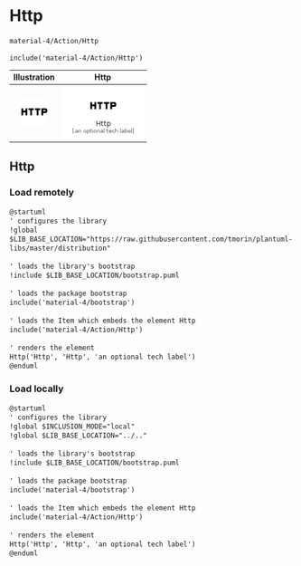 # Http


```text
material-4/Action/Http
```

```text
include('material-4/Action/Http')
```



| Illustration | Http |
| :---: | :---: |
| ![illustration for Illustration](../../material-4/Action/Http.png) | ![illustration for Http](../../material-4/Action/Http.Local.png) |




## Http

### Load remotely
```plantuml
@startuml
' configures the library
!global $LIB_BASE_LOCATION="https://raw.githubusercontent.com/tmorin/plantuml-libs/master/distribution"

' loads the library's bootstrap
!include $LIB_BASE_LOCATION/bootstrap.puml

' loads the package bootstrap
include('material-4/bootstrap')

' loads the Item which embeds the element Http
include('material-4/Action/Http')

' renders the element
Http('Http', 'Http', 'an optional tech label')
@enduml
```

### Load locally
```plantuml
@startuml
' configures the library
!global $INCLUSION_MODE="local"
!global $LIB_BASE_LOCATION="../.."

' loads the library's bootstrap
!include $LIB_BASE_LOCATION/bootstrap.puml

' loads the package bootstrap
include('material-4/bootstrap')

' loads the Item which embeds the element Http
include('material-4/Action/Http')

' renders the element
Http('Http', 'Http', 'an optional tech label')
@enduml
```

